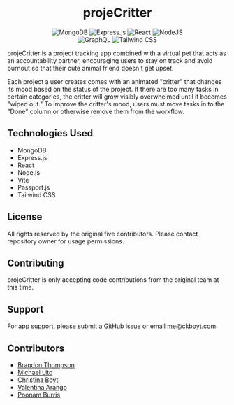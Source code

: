 <div align="center">

# projeCritter

![MongoDB](https://img.shields.io/badge/MongoDB-%234ea94b.svg?style=for-the-badge&logo=mongodb&logoColor=white) ![Express.js](https://img.shields.io/badge/express.js-%23404d59.svg?style=for-the-badge&logo=express&logoColor=%2361DAFB) ![React](https://img.shields.io/badge/react-%2320232a.svg?style=for-the-badge&logo=react&logoColor=%2361DAFB) ![NodeJS](https://img.shields.io/badge/node.js-6DA55F?style=for-the-badge&logo=node.js&logoColor=white)
<br />![GraphQL](https://img.shields.io/badge/-GraphQL-E10098?style=for-the-badge&logo=graphql&logoColor=white) ![Tailwind CSS](https://img.shields.io/badge/tailwindcss-%2338B2AC.svg?style=for-the-badge&logo=tailwind-css&logoColor=white)

</div>

projeCritter is a project tracking app combined with a virtual pet that acts as an accountability partner, encouraging users to stay on track and avoid burnout so that their cute animal friend doesn't get upset.

Each project a user creates comes with an animated "critter" that changes its mood based on the status of the project. If there are too many tasks in certain categories, the critter will grow visibly overwhelmed until it becomes "wiped out." To improve the critter's mood, users must move tasks in to the "Done" column or otherwise remove them from the workflow.

## Technologies Used

- MongoDB
- Express.js
- React
- Node.js
- Vite
- Passport.js
- Tailwind CSS

## License

All rights reserved by the original five contributors. Please contact repository owner for usage permissions.

## Contributing

projeCritter is only accepting code contributions from the original team at this time.

## Support

For app support, please submit a GitHub issue or email [me@ckboyt.com](me@ckboyt.com).

## Contributors

- [Brandon Thompson](https://github.com/BJThompson12)
- [Michael Lito](https://github.com/Micklitodev)
- [Christina Boyt](https://github.com/CKBoytGT)
- [Valentina Arango](https://github.com/Valentinaaranggo)
- [Poonam Burris](https://github.com/PoonamBurris)
